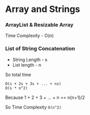 # Array and Strings

### ArrayList & Resizable Array
Time Complexity - O(n)

### List of String Concatenation
* String Length - s
* List length - n

So total time 
```shell
O(s + 2s + 3s + ... + ns)
O(s * n^2)
```

Because 1 + 2 + 3 + ... + n == n(n+1)/2 

So Time Complexity
`O(n^2)`